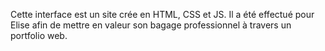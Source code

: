 Cette interface est un site crée en HTML, CSS et JS. 
Il a été effectué pour Elise afin de mettre en valeur son bagage professionnel à travers un portfolio web. 
